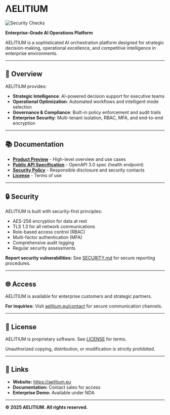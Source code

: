 # ΛELITIUM

![Security Checks](https://github.com/aelitium-dev/aelitium-official-public/actions/workflows/security.yml/badge.svg)

**Enterprise-Grade AI Operations Platform**

AELITIUM is a sophisticated AI orchestration platform designed for strategic decision-making, operational excellence, and competitive intelligence in enterprise environments.

---

## 🎯 Overview

AELITIUM provides:

- **Strategic Intelligence**: AI-powered decision support for executive teams
- **Operational Optimization**: Automated workflows and intelligent mode selection
- **Governance & Compliance**: Built-in policy enforcement and audit trails
- **Enterprise Security**: Multi-tenant isolation, RBAC, MFA, and end-to-end encryption

---

## 📚 Documentation

- **[Product Preview](AELITIUM_Product_Preview.pdf)** - High-level overview and use cases
- **[Public API Specification](OpenAPI-Public.json)** - OpenAPI 3.0 spec (health endpoint)
- **[Security Policy](SECURITY.md)** - Responsible disclosure and security contacts
- **[License](LICENSE)** - Terms of use

---

## 🔒 Security

AELITIUM is built with security-first principles:

- AES-256 encryption for data at rest
- TLS 1.3 for all network communications
- Role-based access control (RBAC)
- Multi-factor authentication (MFA)
- Comprehensive audit logging
- Regular security assessments

**Report security vulnerabilities:** See [SECURITY.md](SECURITY.md) for secure reporting procedures.

---

## 🌐 Access

AELITIUM is available for enterprise customers and strategic partners.

**For inquiries:** Visit [aelitium.eu/contact](https://aelitium.eu/contact) for secure communication channels.

---

## 📄 License

AELITIUM is proprietary software. See [LICENSE](LICENSE) for terms.

Unauthorized copying, distribution, or modification is strictly prohibited.

---

## 🔗 Links

- **Website:** https://aelitium.eu
- **Documentation:** Contact sales for access
- **Enterprise Demo:** Available under NDA

---

**© 2025 AELITIUM. All rights reserved.**
